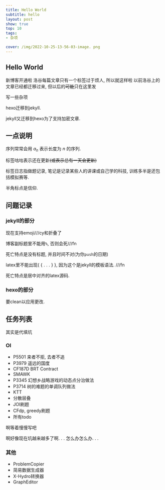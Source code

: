 ```yaml
---
title: Hello World
subtitle: hello
layout: post
show: true
top: 10
tags: 
- 杂项

cover: /img/2022-10-25-13-56-03-image. png
---
```


## Hello World

新博客开通啦
洛谷每篇文章只有一个标签过于烦人, 所以就这样啦
以前洛谷上的文章已经都迁移过来, 但以后的~~可能~~只在这里发

写一些杂项

hexo迁移到jekyll.

jekyll又迁移到hexo为了支持加密文章.

## 一点说明

序列常常会用 $a_n$ 表示长度为 $n$ 的序列.

标签咕咕表示还在更新~~(或表示总有一天会更新)~~

标签日志指做题记录, 笔记是记录某些人的讲课或自己学的科技, 训练多半是还包括模拟赛等.

半角标点是信仰.

## 问题记录

### jekyll的部分

现在支持emoji///cy和折叠了

博客副标题里不能用`%`, 否则会死///fn

死亡特点是没有标题, 并且时间不对(为你`push`的日期)

latex里不能出现\{ \{ . . .  \} \}, 因为这个是jekyll的模板语法. ///fn

死亡特点是居中对齐的latex源码.

### hexo的部分

要clean以应用更改.

## 任务列表

其实是代填坑

### OI

- P5501 来者不拒, 去者不追
- P3979 遥远的国度
- CF187D BRT Contract
- SMAWK
- P3345 幻想乡战略游戏的动态点分治做法
- P3714 树的难题的单调队列做法
- KTT
- 分散层叠
- JOI刷题
- CFdp, greedy刷题
- 所有todo

啊等着慢慢写吧

啊好像现在坑越来越多了啊. . . 怎么办怎么办. . .

### 其他

- ProblemCopier
- 简易数据生成器
- X-Hydro转换器
- GraphEditor